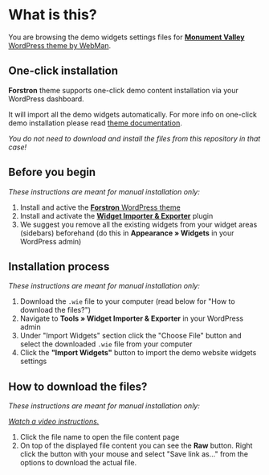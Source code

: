 # What is this?

You are browsing the demo widgets settings files for [**Monument Valley** WordPress theme by WebMan](https://www.webmandesign.eu/portfolio/forstron-wordpress-theme/).


## One-click installation

**Forstron** theme supports one-click demo content installation via your WordPress dashboard.

It will import all the demo widgets automatically. For more info on one-click demo installation please read [theme documentation](https://www.webmandesign.eu/manual/forstron/#demo-content).

*You do not need to download and install the files from this repository in that case!*


## Before you begin

*These instructions are meant for manual installation only:*

1. Install and active the [**Forstron** WordPress theme](https://www.webmandesign.eu/portfolio/forstron-wordpress-theme/)
2. Install and activate the [**Widget Importer &amp; Exporter**](https://wordpress.org/plugins/widget-importer-exporter/) plugin
3. We suggest you remove all the existing widgets from your widget areas (sidebars) beforehand (do this in **Appearance &raquo; Widgets** in your WordPress admin)


## Installation process

*These instructions are meant for manual installation only:*

1. Download the `.wie` file to your computer (read below for "How to download the files?")
2. Navigate to **Tools &raquo; Widget Importer & Exporter** in your WordPress admin
3. Under "Import Widgets" section click the "Choose File" button and select the downloaded `.wie` file from your computer
4. Click the **"Import Widgets"** button to import the demo website widgets settings


## How to download the files?

*These instructions are meant for manual installation only:*

*[Watch a video instructions.](https://vimeo.com/170576209)*

1. Click the file name to open the file content page
2. On top of the displayed file content you can see the **Raw** button. Right click the button with your mouse and select "Save link as..." from the options to download the actual file.
